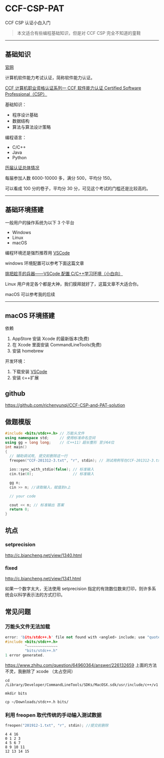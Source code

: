# CCF-CSP-PAT

CCF CSP 认证小白入门

> 本文适合有些编程基础知识，但是对 CCF CSP 完全不知道的童鞋

---

## 基础知识

[官网](https://cspro.org/)

计算机软件能力考试认证，简称软件能力认证。

[CCF 计算机职业资格认证系列一 CCF 软件能力认证 Certified Software Professional（CSP）](https://www.cspro.org/cms/show.action?code=publish_4028807662f1ccee0162f55d6abc0037&siteid=100000&newsid=62ebd5ce75b54c56a04332c97705f421&channelid=0000000107)

基础知识：

- 程序设计基础
- 数据结构
- 算法与算法设计策略

编程语言：

- C/C++
- Java
- Python

[历届认证总体情况](https://www.cspro.org/Scores/)

每届参加人数 6000-10000 多，满分 500，平均分 150。

可以看成 100 分的卷子，平均分 30 分，可见这个考试的门槛还是比较高的。

---

## 基础环境搭建

一般用户的操作系统为以下 3 个平台

- Windows
- Linux
- macOS

编程环境还是强烈推荐用 [VSCode]()

windows 环境配置可以参考下面这篇文章

[挑把趁手的兵器——VSCode 配置 C/C++学习环境（小白向）](https://zhuanlan.zhihu.com/p/147366852)

Linux 用户肯定各个都是大神，我们膜拜就好了，这篇文章不大适合你。

macOS 可以参考我的后续

---

## macOS 环境搭建

依赖

1. AppStore 安装 Xcode 的最新版本(免费)
2. 在 Xcode 里面安装 CommandLineTools(免费)
3. 安装 homebrew

开发环境：

1. 下载安装 [VSCode](https://code.visualstudio.com/)
2. 安装 c++扩展

## github

https://github.com/richenyunqi/CCF-CSP-and-PAT-solution

## 做题模版

```c++
#include <bits/stdc++.h> // 万能头文件
using namespace std;     // 使用标准命名空间
using gg = long long;    //（C++11）超长整形 至少64位
int main()
{
  // 辅助调试用, 提交前删除这一行
  freopen("CCF-201312-3.txt", "r", stdin); // 测试用例写在CCF-201312-3.txt里

  ios::sync_with_stdio(false); // 标准输入
  cin.tie(0);                  // 标准输入

  gg n;
  cin >> n; //读取输入，赋值到n上

  // your code

  cout << n; // 标准输出 答案
  return 0;
}
```

## 坑点

### setprecision

http://c.biancheng.net/view/1340.html

### fixed

http://c.biancheng.net/view/1341.html

如果一个数字太大，无法使用 setprecision 指定的有效数位数来打印，则许多系统会以科学表示法的方式打印。

## 常见问题

### 万能头文件无法加载

```c++
error: 'bits/stdc++.h' file not found with <angled> include; use "quotes" instead
#include <bits/stdc++.h>
         ^~~~~~~~~~~~~~~
         "bits/stdc++.h"
1 error generated.
```

https://www.zhihu.com/question/64960364/answer/226132659
上面的方法不灵，我删除了 xcode （太占空间）

```
cd /Library/Developer/CommandLineTools/SDKs/MacOSX.sdk/usr/include/c++/v1

mkdir bits

cp ~/Downloads/stdc++.h bits/
```

### 利用 freopen 取代传统的手动输入测试数据

```c++
freopen("201912-1.txt", "r", stdin); //提交前删除
```

```
4 4 16
0 1 2 3
4 5 6 7
8 9 10 11
12 13 14 15
```
